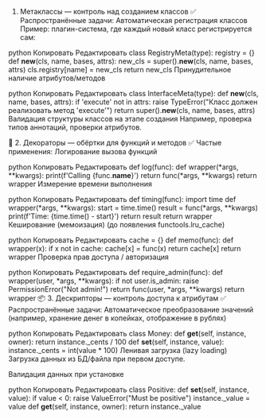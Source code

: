  1. Метаклассы — контроль над созданием классов
✅ Распространённые задачи:
Автоматическая регистрация классов
Пример: плагин-система, где каждый новый класс регистрируется сам:

python
Копировать
Редактировать
class RegistryMeta(type):
    registry = {}
    def __new__(cls, name, bases, attrs):
        new_cls = super().__new__(cls, name, bases, attrs)
        cls.registry[name] = new_cls
        return new_cls
Принудительное наличие атрибутов/методов

python
Копировать
Редактировать
class InterfaceMeta(type):
    def __new__(cls, name, bases, attrs):
        if 'execute' not in attrs:
            raise TypeError("Класс должен реализовать метод 'execute'")
        return super().__new__(cls, name, bases, attrs)
Валидация структуры классов на этапе создания
Например, проверка типов аннотаций, проверки атрибутов.

🔧 2. Декораторы — обёртки для функций и методов
✅ Частые применения:
Логирование вызова функций

python
Копировать
Редактировать
def log(func):
    def wrapper(*args, **kwargs):
        print(f'Calling {func.__name__}')
        return func(*args, **kwargs)
    return wrapper
Измерение времени выполнения

python
Копировать
Редактировать
def timing(func):
    import time
    def wrapper(*args, **kwargs):
        start = time.time()
        result = func(*args, **kwargs)
        print(f'Time: {time.time() - start}')
        return result
    return wrapper
Кеширование (мемоизация)
(до появления functools.lru_cache)

python
Копировать
Редактировать
cache = {}
def memo(func):
    def wrapper(x):
        if x not in cache:
            cache[x] = func(x)
        return cache[x]
    return wrapper
Проверка прав доступа / авторизация

python
Копировать
Редактировать
def require_admin(func):
    def wrapper(user, *args, **kwargs):
        if not user.is_admin:
            raise PermissionError("Not admin!")
        return func(user, *args, **kwargs)
    return wrapper
📦 3. Дескрипторы — контроль доступа к атрибутам
✅ Распространённые задачи:
Автоматическое преобразование значений
(например, хранение денег в копейках, отображение в рублях)

python
Копировать
Редактировать
class Money:
    def __get__(self, instance, owner):
        return instance._cents / 100
    def __set__(self, instance, value):
        instance._cents = int(value * 100)
Ленивая загрузка (lazy loading)
Загрузка данных из БД/файла при первом доступе.

Валидация данных при установке

python
Копировать
Редактировать
class Positive:
    def __set__(self, instance, value):
        if value < 0:
            raise ValueError("Must be positive")
        instance._value = value
    def __get__(self, instance, owner):
        return instance._value
